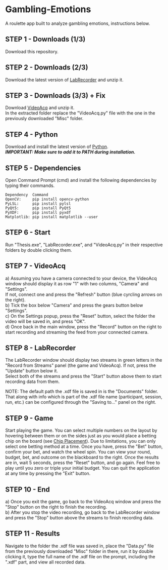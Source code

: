 # Gambling-Emotions
A roulette app built to analyze gambling emotions, instructions below.

## STEP 1 - Downloads (1/3)

Download this repository.

## STEP 2 - Downloads (2/3)

Download the latest version of [LabRecorder](https://github.com/labstreaminglayer/App-LabRecorder/releases) and unzip it.

## STEP 3 - Downloads (3/3) + Fix

Download [VideoAcq](https://bitbucket.org/neatlabs/videoacq/downloads/) and unzip it.  
In the extracted folder replace the "VideoAcq.py" file with the one in the previously downloaded "Misc" folder.

## STEP 4 - Python

Download and install the latest version of [Python](https://www.python.org/downloads/).  
***IMPORTANT: Make sure to add it to PATH during installation.***

## STEP 5 - Dependencies

Open Command Prompt (cmd) and install the following dependencies by typing their commands.
```
Dependency	Command
OpenCV:		pip install opencv-python
PyLSL:		pip install pylsl
PyQt5:		pip install PyQt5
PyXDF:		pip install pyxdf
Matplotlib:	pip install matplotlib --user
```
## STEP 6 - Start

Run "Thesis.exe", "LabRecorder.exe", and "VideoAcq.py" in their respective folders by double clicking them.

## STEP 7 - VideoAcq

a) Assuming you have a camera connected to your device, the VideoAcq window should display it as row "1" with two columns, "Camera" and "Settings".  
   If not, connect one and press the "Refresh" button (blue cyrcling arrows on the right).  
b) Tick the box below "Camera" and press the gears button below "Settings".  
c) On the Settings popup, press the "Reset" button, select the folder the video will be saved in, and press "OK".  
d) Once back in the main window, press the "Record" button on the right to start recording and streaming the feed from your connected camera.  

## STEP 8 - LabRecorder

The LabRecorder window should display two streams in green letters in the "Record from Streams" panel (the game and VideoAcq). If not, press the "Update" button below it.  
Select both of the streams and press the "Start" button above them to start recording data from them.  
  
NOTE: The default path the .xdf file is saved in is the "Documents" folder. That along with info which is part of the .xdf file name (participant, session, run, etc.) can be configured through the "Saving to..." panel on the right.

## STEP 9 - Game

Start playing the game. You can select multiple numbers on the layout by hovering between them or on the sides just as you would place a betting chip on the board (see [Chip Placement](https://en.wikipedia.org/wiki/Roulette#Inside_bets)). Due to limitations, you can only select one betting method at a time. Once you have, press the "Bet" button, confirm your bet, and watch the wheel spin. You can view your round, budget, bet, and outcome on the blackboard to the right. Once the results are in, wait 5 seconds, press the "Reset" button, and go again. Feel free to play until you zero or triple your initial budget. You can quit the application at any time by pressing the "Exit" button.

## STEP 10 - End

a) Once you exit the game, go back to the VideoAcq window and press the "Stop" button on the right to finish the recording.  
b) After you stop the video recording, go back to the LabRecorder window and press the "Stop" button above the streams to finish recording data.

## STEP 11 - Results

Navigate to the folder the .xdf file was saved in, place the "Data.py" file from the previously downloaded "Misc" folder in there, run it by double clicking it, type the full name of the .xdf file on the prompt, including the ".xdf" part, and view all recorded data.

